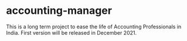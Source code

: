 # accounting-manager
This is a long term project to ease the life of Accounting Professionals in India.
First version will be released in December 2021.
